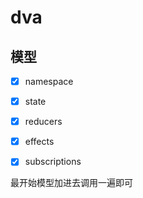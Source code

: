 # dva 

## 模型

- [x] namespace

- [x] state

- [x] reducers

- [x] effects

- [x] subscriptions

最开始模型加进去调用一遍即可
